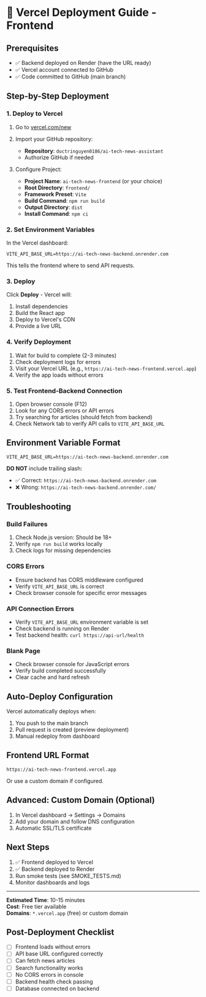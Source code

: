 # 🚀 Vercel Deployment Guide - Frontend

## Prerequisites
- ✅ Backend deployed on Render (have the URL ready)
- ✅ Vercel account connected to GitHub
- ✅ Code committed to GitHub (main branch)

## Step-by-Step Deployment

### 1. Deploy to Vercel

1. Go to [vercel.com/new](https://vercel.com/new)
2. Import your GitHub repository:
   - **Repository**: `ductringuyen0186/ai-tech-news-assistant`
   - Authorize GitHub if needed

3. Configure Project:
   - **Project Name**: `ai-tech-news-frontend` (or your choice)
   - **Root Directory**: `frontend/`
   - **Framework Preset**: `Vite`
   - **Build Command**: `npm run build`
   - **Output Directory**: `dist`
   - **Install Command**: `npm ci`

### 2. Set Environment Variables

In the Vercel dashboard:

```
VITE_API_BASE_URL=https://ai-tech-news-backend.onrender.com
```

This tells the frontend where to send API requests.

### 3. Deploy

Click **Deploy** - Vercel will:
1. Install dependencies
2. Build the React app
3. Deploy to Vercel's CDN
4. Provide a live URL

### 4. Verify Deployment

1. Wait for build to complete (2-3 minutes)
2. Check deployment logs for errors
3. Visit your Vercel URL (e.g., `https://ai-tech-news-frontend.vercel.app`)
4. Verify the app loads without errors

### 5. Test Frontend-Backend Connection

1. Open browser console (F12)
2. Look for any CORS errors or API errors
3. Try searching for articles (should fetch from backend)
4. Check Network tab to verify API calls to `VITE_API_BASE_URL`

## Environment Variable Format

```
VITE_API_BASE_URL=https://ai-tech-news-backend.onrender.com
```

**DO NOT** include trailing slash:
- ✅ Correct: `https://ai-tech-news-backend.onrender.com`
- ❌ Wrong: `https://ai-tech-news-backend.onrender.com/`

## Troubleshooting

### Build Failures
1. Check Node.js version: Should be 18+
2. Verify `npm run build` works locally
3. Check logs for missing dependencies

### CORS Errors
- Ensure backend has CORS middleware configured
- Verify `VITE_API_BASE_URL` is correct
- Check browser console for specific error messages

### API Connection Errors
- Verify `VITE_API_BASE_URL` environment variable is set
- Check backend is running on Render
- Test backend health: `curl https://api-url/health`

### Blank Page
- Check browser console for JavaScript errors
- Verify build completed successfully
- Clear cache and hard refresh

## Auto-Deploy Configuration

Vercel automatically deploys when:
1. You push to the main branch
2. Pull request is created (preview deployment)
3. Manual redeploy from dashboard

## Frontend URL Format

```
https://ai-tech-news-frontend.vercel.app
```

Or use a custom domain if configured.

## Advanced: Custom Domain (Optional)

1. In Vercel dashboard → Settings → Domains
2. Add your domain and follow DNS configuration
3. Automatic SSL/TLS certificate

## Next Steps

1. ✅ Frontend deployed to Vercel
2. ✅ Backend deployed to Render
3. Run smoke tests (see SMOKE_TESTS.md)
4. Monitor dashboards and logs

---

**Estimated Time**: 10-15 minutes  
**Cost**: Free tier available  
**Domains**: `*.vercel.app` (free) or custom domain

## Post-Deployment Checklist

- [ ] Frontend loads without errors
- [ ] API base URL configured correctly
- [ ] Can fetch news articles
- [ ] Search functionality works
- [ ] No CORS errors in console
- [ ] Backend health check passing
- [ ] Database connected on backend

